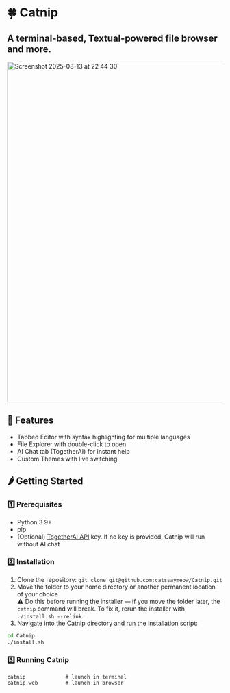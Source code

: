 # 🍀 Catnip
## A terminal-based, Textual-powered file browser and more.
<img width="1082" height="795" alt="Screenshot 2025-08-13 at 22 44 30" src="https://github.com/user-attachments/assets/d0aee969-a944-4284-9ec9-8bd4d896dd94" />


##  🧶 Features
- Tabbed Editor with syntax highlighting for multiple languages
- File Explorer with double-click to open
- AI Chat tab (TogetherAI) for instant help
- Custom Themes with live switching


## 🌶️ Getting Started
### 1️⃣ Prerequisites
- Python 3.9+
- pip
- (Optional) [TogetherAI API](https://together.ai/) key.
If no key is provided, Catnip will run without AI chat

### 2️⃣ Installation
1. Clone the repository:
`git clone git@github.com:catssaymeow/Catnip.git`
2. Move the folder to your home directory or another permanent location of your choice.  
⚠️ Do this before running the installer — if you move the folder later, the `catnip` command will break. To fix it, rerun the installer with `./install.sh --relink`.
3. Navigate into the Catnip directory and run the installation script:
```bash
cd Catnip
./install.sh
```

### 3️⃣ Running Catnip
```
catnip             # launch in terminal
catnip web         # launch in browser
```
